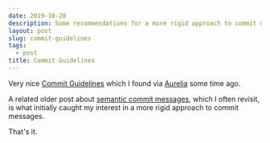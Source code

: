 ```yaml
---
date: 2019-10-28
description: Some recommendations for a more rigid approach to commit messages
layout: post
slug: commit-guidelines
tags:
  - post
title: Commit Guidelines
---
```


Very nice [Commit Guidelines](https://github.com/aurelia/aurelia/blob/master/docs/CONTRIBUTING.md#git-commit-guidelines) which I found via [Aurelia](https://aurelia.io/) some time ago.

A related older post about [semantic commit messages](https://seesparkbox.com/foundry/semantic_commit_messages), which I often revisit, is what initially caught my interest in a more rigid approach to commit messages.

That's it.
